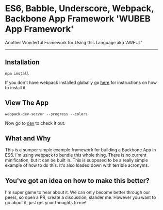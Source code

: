 # ES6, Babble, Underscore, Webpack, Backbone App Framework 'WUBEB App Framework'
Another Wonderful Framework for Using this Language aka 'AWFUL'

---

## Installation

    npm install

If you don't have webpack installed globally go [here](http://webpack.github.io/docs/tutorials/getting-started/) for instructions on how to install it.

## View The App

    webpack-dev-server --progress --colors

Now go to [dev](http://localhost:8080/) to check it out.

## What and Why
This is a sumper simple example framework for building a Backbone App in ES6. I'm using webpack to bundle this whole thing. There is no current minification, but it can be built in. This is supposed to be a really simple example of how to do this. It's also loaded down with terrible acronyms.

## You've got an idea on how to make this better?
I'm super game to hear about it. We can only become better through our peers, so open a PR, create a discussion, slander me. However you want to go about it, just get your thoughts to me!